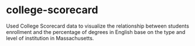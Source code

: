 # college-scorecard
Used College Scorecard data to visualize the relationship between students enrollment and the percentage of degrees in English base on the type and level of institution in Massachusetts.
